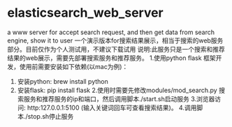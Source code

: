 # elasticsearch_web_server
a www server for accept search request, and then get data from search engine, show it to user
一个演示版本for搜索结果展示，相当于搜索的web服务部分。目前仅作为个人测试用，不建议下载试用
说明:此服务只是一个搜索和推荐结果的web展示，需要先部署搜索服务和推荐服务。
1.使用python flask 框架开发，使用前需要安装如下依赖(以mac为例)：
1) 安装python: brew install python
2) 安装flask: pip install flask
2.使用时需要先修改modules/mod_search.py 搜索服务和推荐服务的ip和端口，然后调用脚本./start.sh启动服务
3.浏览器访问: http:127.0.0.1:5100 (输入关键词回车可查看搜索结果)。
4.调用脚本./stop.sh停止服务
